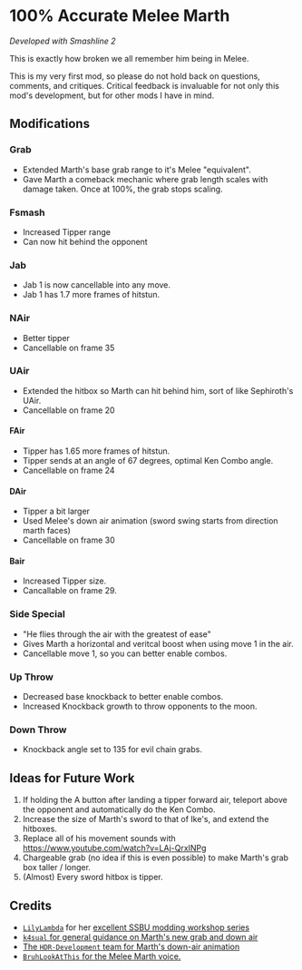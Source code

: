# 100% Accurate Melee Marth 

*Developed with Smashline 2*

This is exactly how broken we all remember him being in Melee.

This is my very first mod, so please do not hold back on questions, comments, and 
critiques. Critical feedback is invaluable for not only this mod's development, but for
other mods I have in mind.

## Modifications

### Grab

- Extended Marth's base grab range to it's Melee "equivalent". 
- Gave Marth a comeback mechanic where grab length scales with damage taken. Once at 100%, 
the grab stops scaling.

### Fsmash

- Increased Tipper range
- Can now hit behind the opponent

### Jab

- Jab 1 is now cancellable into any move.
- Jab 1 has 1.7 more frames of hitstun.


### NAir

- Better tipper
- Cancellable on frame 35

### UAir 

- Extended the hitbox so Marth can hit behind him, sort of like Sephiroth's UAir.
- Cancellable on frame 20

#### FAir 

- Tipper has 1.65 more frames of hitstun. 
- Tipper sends at an angle of 67 degrees, optimal Ken Combo angle.
- Cancellable on frame 24

#### DAir 

- Tipper a bit larger
- Used Melee's down air animation (sword swing starts from direction marth faces)
- Cancellable on frame 30 

#### Bair

- Increased Tipper size.
- Cancallable on frame 29.

### Side Special

- "He flies through the air with the greatest of ease"
- Gives Marth a horizontal and veritcal boost when using move 1 in the air. 
- Cancellable move 1, so you can better enable combos.

### Up Throw

- Decreased base knockback to better enable combos.
- Increased Knockback growth to throw opponents to the moon.

### Down Throw
- Knockback angle set to 135 for evil chain grabs.


## Ideas for Future Work

1) If holding the A button after landing a tipper forward air, teleport above the 
opponent and automatically do the Ken Combo.
2) Increase the size of Marth's sword to that of Ike's, and extend the hitboxes.
3) Replace all of his movement sounds with https://www.youtube.com/watch?v=LAj-QrxINPg
4) Chargeable grab (no idea if this is even possible) to make Marth's grab box taller / longer.
5) (Almost) Every sword hitbox is tipper.

## Credits

- [`LilyLambda`](https://gamebanana.com/members/2056543) for her [excellent SSBU modding workshop series](https://www.youtube.com/playlist?list=PLJ8C0Hk2ZKHvxjfFylRUIbVnDUvxLdejh)
- [`k4sual` for general guidance on Marth's new grab and down air](https://gamebanana.com/members/3052088)
- [The `HDR-Development` team for Marth's down-air animation](https://github.com/HDR-Development/HewDraw-Remix)
- [`BruhLookAtThis` for the Melee Marth voice.](https://gamebanana.com/sounds/61002)
